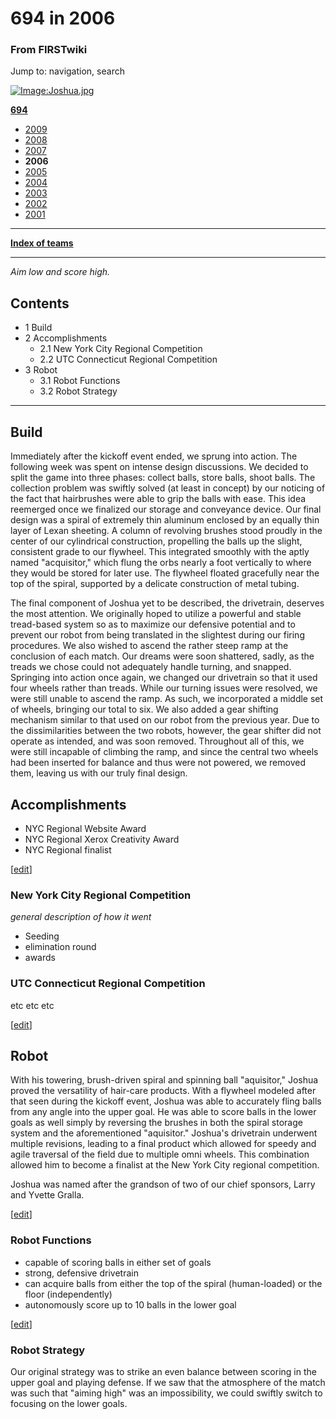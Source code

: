 # 694 in 2006

### From FIRSTwiki

Jump to: navigation, search

[![Image:Joshua.jpg](/media/4/47/Joshua.jpg)](/index.php/Image:Joshua.jpg
"Image:Joshua.jpg" )

**[694](/index.php/694 "694" )**

  * [2009](/index.php/694_in_2009 "694 in 2009" )
  * [2008](/index.php/694_in_2008 "694 in 2008" )
  * [2007](/index.php/694_in_2007 "694 in 2007" )
  * **2006**
  * [2005](/index.php/694_in_2005 "694 in 2005" )
  * [2004](/index.php/694_in_2004 "694 in 2004" )
  * [2003](/index.php/694_in_2003 "694 in 2003" )
  * [2002](/index.php/694_in_2002 "694 in 2002" )
  * [2001](/index.php/694_in_2001 "694 in 2001" )

* * *

**[Index of teams](/index.php/Index_of_teams "Index of teams" )**  
  
---  
  
_Aim low and score high._

## Contents

  * 1 Build
  * 2 Accomplishments
    * 2.1 New York City Regional Competition
    * 2.2 UTC Connecticut Regional Competition
  * 3 Robot
    * 3.1 Robot Functions
    * 3.2 Robot Strategy  
---  
  

## Build

Immediately after the kickoff event ended, we sprung into action. The
following week was spent on intense design discussions. We decided to split
the game into three phases: collect balls, store balls, shoot balls. The
collection problem was swiftly solved (at least in concept) by our noticing of
the fact that hairbrushes were able to grip the balls with ease. This idea
reemerged once we finalized our storage and conveyance device. Our final
design was a spiral of extremely thin aluminum enclosed by an equally thin
layer of Lexan sheeting. A column of revolving brushes stood proudly in the
center of our cylindrical construction, propelling the balls up the slight,
consistent grade to our flywheel. This integrated smoothly with the aptly
named "acquisitor," which flung the orbs nearly a foot vertically to where
they would be stored for later use. The flywheel floated gracefully near the
top of the spiral, supported by a delicate construction of metal tubing.

The final component of Joshua yet to be described, the drivetrain, deserves
the most attention. We originally hoped to utilize a powerful and stable
tread-based system so as to maximize our defensive potential and to prevent
our robot from being translated in the slightest during our firing procedures.
We also wished to ascend the rather steep ramp at the conclusion of each
match. Our dreams were soon shattered, sadly, as the treads we chose could not
adequately handle turning, and snapped. Springing into action once again, we
changed our drivetrain so that it used four wheels rather than treads. While
our turning issues were resolved, we were still unable to ascend the ramp. As
such, we incorporated a middle set of wheels, bringing our total to six. We
also added a gear shifting mechanism similar to that used on our robot from
the previous year. Due to the dissimilarities between the two robots, however,
the gear shifter did not operate as intended, and was soon removed. Throughout
all of this, we were still incapable of climbing the ramp, and since the
central two wheels had been inserted for balance and thus were not powered, we
removed them, leaving us with our truly final design.


## Accomplishments

  * NYC Regional Website Award 
  * NYC Regional Xerox Creativity Award 
  * NYC Regional finalist 

[[edit](/index.php?title=694_in_2006&action=edit&section=3 "Edit section: New
York City Regional Competition" )]

### New York City Regional Competition

_general description of how it went_

  * Seeding 
  * elimination round 
  * awards 


### UTC Connecticut Regional Competition

etc etc etc

[[edit](/index.php?title=694_in_2006&action=edit&section=5 "Edit section:
Robot" )]

## Robot

With his towering, brush-driven spiral and spinning ball "aquisitor," Joshua
proved the versatility of hair-care products. With a flywheel modeled after
that seen during the kickoff event, Joshua was able to accurately fling balls
from any angle into the upper goal. He was able to score balls in the lower
goals as well simply by reversing the brushes in both the spiral storage
system and the aforementioned "aquisitor." Joshua's drivetrain underwent
multiple revisions, leading to a final product which allowed for speedy and
agile traversal of the field due to multiple omni wheels. This combination
allowed him to become a finalist at the New York City regional competition.

Joshua was named after the grandson of two of our chief sponsors, Larry and
Yvette Gralla.

[[edit](/index.php?title=694_in_2006&action=edit&section=6 "Edit section:
Robot Functions" )]

### Robot Functions

  * capable of scoring balls in either set of goals 
  * strong, defensive drivetrain 
  * can acquire balls from either the top of the spiral (human-loaded) or the floor (independently) 
  * autonomously score up to 10 balls in the lower goal 

[[edit](/index.php?title=694_in_2006&action=edit&section=7 "Edit section:
Robot Strategy" )]

### Robot Strategy

Our original strategy was to strike an even balance between scoring in the
upper goal and playing defense. If we saw that the atmosphere of the match was
such that "aiming high" was an impossibility, we could swiftly switch to
focusing on the lower goals.

